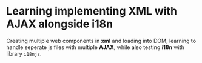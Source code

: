 # Learning implementing XML with AJAX alongside i18n
Creating multiple web components in __xml__ and loading into DOM, learning to handle seperate js files with multiple __AJAX__, while also testing __i18n__ with library `i18njs`.